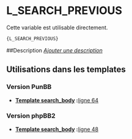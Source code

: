 # L_SEARCH_PREVIOUS


Cette variable est utilisable directement.

```html
{L_SEARCH_PREVIOUS}
```

##Description
[*Ajouter une description*](https://fa-tvars.appspot.com/var/L_SEARCH_PREVIOUS)

## Utilisations dans les templates

### Version PunBB

* __[Template search_body](../tpl/var/punbb/search_body.md#readme) :__[ligne 64](../tpl/src/punbb/search_body.tpl#L64)

### Version phpBB2

* __[Template search_body](../tpl/var/subsilver/search_body.md#readme) :__[ligne 48](../tpl/src/subsilver/search_body.tpl#L48)